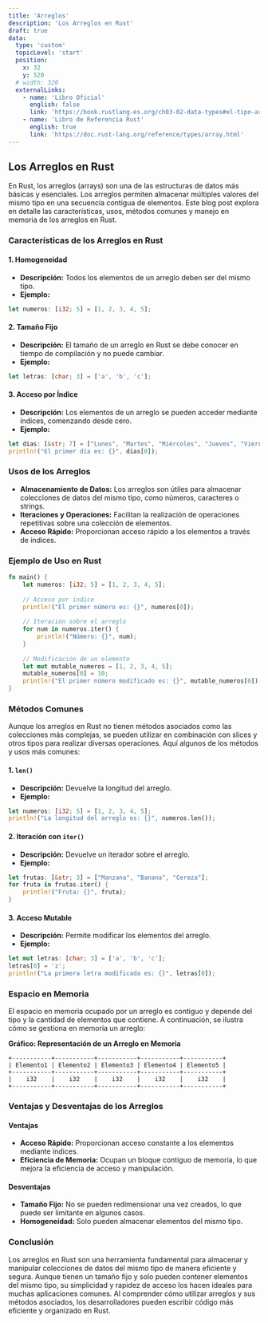 ```yaml
---
title: 'Arreglos'
description: 'Los Arreglos en Rust'
draft: true
data:
  type: 'custom'
  topicLevel: 'start'
  position:
    x: 32
    y: 520
  # width: 320
  externalLinks:
    - name: 'Libro Oficial'
      english: false
      link: 'https://book.rustlang-es.org/ch03-02-data-types#el-tipo-arreglo'
    - name: 'Libro de Referencia Rust'
      english: true
      link: 'https://doc.rust-lang.org/reference/types/array.html'
---
```

## Los Arreglos en Rust

En Rust, los arreglos (arrays) son una de las estructuras de datos más básicas y esenciales. Los arreglos permiten almacenar múltiples valores del mismo tipo en una secuencia contigua de elementos. Este blog post explora en detalle las características, usos, métodos comunes y manejo en memoria de los arreglos en Rust.

### Características de los Arreglos en Rust

#### 1. Homogeneidad
- **Descripción:** Todos los elementos de un arreglo deben ser del mismo tipo.
- **Ejemplo:**

```rust
let numeros: [i32; 5] = [1, 2, 3, 4, 5];
```

#### 2. Tamaño Fijo
- **Descripción:** El tamaño de un arreglo en Rust se debe conocer en tiempo de compilación y no puede cambiar.
- **Ejemplo:**

```rust
let letras: [char; 3] = ['a', 'b', 'c'];
```

#### 3. Acceso por Índice
- **Descripción:** Los elementos de un arreglo se pueden acceder mediante índices, comenzando desde cero.
- **Ejemplo:**

```rust
let dias: [&str; 7] = ["Lunes", "Martes", "Miércoles", "Jueves", "Viernes", "Sábado", "Domingo"];
println!("El primer día es: {}", dias[0]);
```

### Usos de los Arreglos

- **Almacenamiento de Datos:** Los arreglos son útiles para almacenar colecciones de datos del mismo tipo, como números, caracteres o strings.
- **Iteraciones y Operaciones:** Facilitan la realización de operaciones repetitivas sobre una colección de elementos.
- **Acceso Rápido:** Proporcionan acceso rápido a los elementos a través de índices.

### Ejemplo de Uso en Rust

```rust
fn main() {
    let numeros: [i32; 5] = [1, 2, 3, 4, 5];
    
    // Acceso por índice
    println!("El primer número es: {}", numeros[0]);
    
    // Iteración sobre el arreglo
    for num in numeros.iter() {
        println!("Número: {}", num);
    }
    
    // Modificación de un elemento
    let mut mutable_numeros = [1, 2, 3, 4, 5];
    mutable_numeros[0] = 10;
    println!("El primer número modificado es: {}", mutable_numeros[0]);
}
```

### Métodos Comunes

Aunque los arreglos en Rust no tienen métodos asociados como las colecciones más complejas, se pueden utilizar en combinación con slices y otros tipos para realizar diversas operaciones. Aquí algunos de los métodos y usos más comunes:

#### 1. `len()`
- **Descripción:** Devuelve la longitud del arreglo.
- **Ejemplo:**

```rust
let numeros: [i32; 5] = [1, 2, 3, 4, 5];
println!("La longitud del arreglo es: {}", numeros.len());
```

#### 2. Iteración con `iter()`
- **Descripción:** Devuelve un iterador sobre el arreglo.
- **Ejemplo:**

```rust
let frutas: [&str; 3] = ["Manzana", "Banana", "Cereza"];
for fruta in frutas.iter() {
    println!("Fruta: {}", fruta);
}
```

#### 3. Acceso Mutable
- **Descripción:** Permite modificar los elementos del arreglo.
- **Ejemplo:**

```rust
let mut letras: [char; 3] = ['a', 'b', 'c'];
letras[0] = 'z';
println!("La primera letra modificada es: {}", letras[0]);
```

### Espacio en Memoria

El espacio en memoria ocupado por un arreglo es contiguo y depende del tipo y la cantidad de elementos que contiene. A continuación, se ilustra cómo se gestiona en memoria un arreglo:

**Gráfico: Representación de un Arreglo en Memoria**

```plaintext
+-----------+-----------+-----------+-----------+-----------+
| Elemento1 | Elemento2 | Elemento3 | Elemento4 | Elemento5 |
+-----------+-----------+-----------+-----------+-----------+
|    i32    |    i32    |    i32    |    i32    |    i32    |
+-----------+-----------+-----------+-----------+-----------+
```

### Ventajas y Desventajas de los Arreglos

#### Ventajas
- **Acceso Rápido:** Proporcionan acceso constante a los elementos mediante índices.
- **Eficiencia de Memoria:** Ocupan un bloque contiguo de memoria, lo que mejora la eficiencia de acceso y manipulación.

#### Desventajas
- **Tamaño Fijo:** No se pueden redimensionar una vez creados, lo que puede ser limitante en algunos casos.
- **Homogeneidad:** Solo pueden almacenar elementos del mismo tipo.

### Conclusión

Los arreglos en Rust son una herramienta fundamental para almacenar y manipular colecciones de datos del mismo tipo de manera eficiente y segura. Aunque tienen un tamaño fijo y solo pueden contener elementos del mismo tipo, su simplicidad y rapidez de acceso los hacen ideales para muchas aplicaciones comunes. Al comprender cómo utilizar arreglos y sus métodos asociados, los desarrolladores pueden escribir código más eficiente y organizado en Rust.
